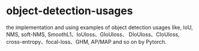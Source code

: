 # object-detection-usages
the implementation and using examples of object detection usages like, IoU, NMS, soft-NMS, SmoothL1、IoUloss、GIoUloss、 DIoUloss、CIoUloss, cross-entropy、focal-loss、GHM, AP/MAP and so on by Pytorch.

